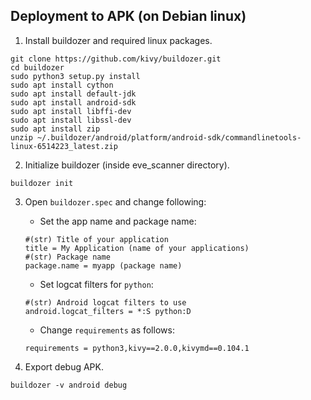## Deployment to APK (on Debian linux)
1. Install buildozer and required linux packages.
```
git clone https://github.com/kivy/buildozer.git
cd buildozer
sudo python3 setup.py install
sudo apt install cython
sudo apt install default-jdk
sudo apt install android-sdk
sudo apt install libffi-dev
sudo apt install libssl-dev
sudo apt install zip
unzip ~/.buildozer/android/platform/android-sdk/commandlinetools-linux-6514223_latest.zip
```
2. Initialize buildozer (inside eve_scanner directory).
```
buildozer init
```
3. Open `buildozer.spec` and change following:

    * Set the app name and package name:
    ```
    #(str) Title of your application    
    title = My Application (name of your applications)
    #(str) Package name    
    package.name = myapp (package name)
    ```
    * Set logcat filters for `python`:
    ```
    #(str) Android logcat filters to use    
    android.logcat_filters = *:S python:D
    ```
    * Change `requirements` as follows:
    ```
    requirements = python3,kivy==2.0.0,kivymd==0.104.1
    ```
3. Export debug APK.
```
buildozer -v android debug
```
